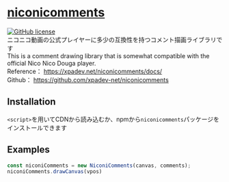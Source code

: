 # [niconicomments](https://xpadev.net/niconicomments/)
[![GitHub license](https://img.shields.io/badge/license-MIT-blue.svg)](https://github.com/xpadev_net/niconicomments/LICENSE)  
ニコニコ動画の公式プレイヤーに多少の互換性を持つコメント描画ライブラリです  
This is a comment drawing library that is somewhat compatible with the official Nico Nico Douga player.  
Reference： https://xpadev.net/niconicomments/docs/  
Github： https://github.com/xpadev-net/niconicomments  

## Installation
`<script>`を用いてCDNから読み込むか、npmから`niconicomments`パッケージをインストールできます

## Examples
```javascript
const niconiComments = new NiconiComments(canvas, comments);
niconiComments.drawCanvas(vpos)
```
